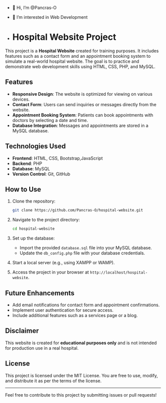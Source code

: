 - 👋 Hi, I’m @Pancras-O
- 👀 I’m interested in Web Development

- # Hospital Website Project

This project is a **Hospital Website** created for training purposes. It includes features such as a contact form and an appointment booking system to simulate a real-world hospital website. The goal is to practice and demonstrate web development skills using HTML, CSS, PHP, and MySQL.

## Features

- **Responsive Design**: The website is optimized for viewing on various devices.
- **Contact Form**: Users can send inquiries or messages directly from the website.
- **Appointment Booking System**: Patients can book appointments with doctors by selecting a date and time.
- **Database Integration**: Messages and appointments are stored in a MySQL database.

## Technologies Used

- **Frontend**: HTML, CSS, Bootstrap,JavaScript
- **Backend**: PHP
- **Database**: MySQL
- **Version Control**: Git, GitHub

## How to Use

1. Clone the repository:
   ```bash
   git clone https://github.com/Pancras-O/hospital-website.git
   ```
2. Navigate to the project directory:
   ```bash
   cd hospital-website
   ```
3. Set up the database:
   - Import the provided `database.sql` file into your MySQL database.
   - Update the `db_config.php` file with your database credentials.

4. Start a local server (e.g., using XAMPP or WAMP).
5. Access the project in your browser at `http://localhost/hospital-website`.

## Future Enhancements

- Add email notifications for contact form and appointment confirmations.
- Implement user authentication for secure access.
- Include additional features such as a services page or a blog.

## Disclaimer

This website is created for **educational purposes only** and is not intended for production use in a real hospital.

## License

This project is licensed under the MIT License. You are free to use, modify, and distribute it as per the terms of the license.

---

Feel free to contribute to this project by submitting issues or pull requests!


<!---
Pancras-O/Pancras-O is a ✨ special ✨ repository because its `README.md` (this file) appears on your GitHub profile.
You can click the Preview link to take a look at your changes.
--->
